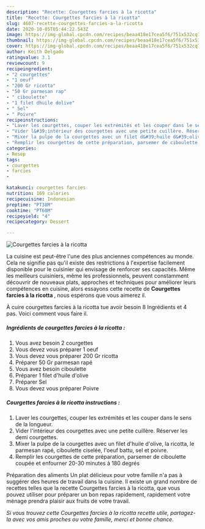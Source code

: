 ```yaml
---
description: "Recette: Courgettes farcies à la ricotta"
title: "Recette: Courgettes farcies à la ricotta"
slug: 4607-recette-courgettes-farcies-a-la-ricotta
date: 2020-10-05T05:44:22.543Z
image: https://img-global.cpcdn.com/recipes/beaa418e17cea5f6/751x532cq70/courgettes-farcies-a-la-ricotta-photo-principale-de-la-recette.jpg
thumbnail: https://img-global.cpcdn.com/recipes/beaa418e17cea5f6/751x532cq70/courgettes-farcies-a-la-ricotta-photo-principale-de-la-recette.jpg
cover: https://img-global.cpcdn.com/recipes/beaa418e17cea5f6/751x532cq70/courgettes-farcies-a-la-ricotta-photo-principale-de-la-recette.jpg
author: Keith Delgado
ratingvalue: 3.1
reviewcount: 9
recipeingredient:
- "2 courgettes"
- "1 oeuf"
- "200 Gr ricotta"
- "50 Gr parmesan rap"
- " ciboulette"
- "1 filet dhuile dolive"
- " Sel"
- " Poivre"
recipeinstructions:
- "Laver les courgettes, couper les extrémités et les couper dans le sens de la longueur."
- "Vider l&#39;intérieur des courgettes avec une petite cuillère. Réserver les demi courgettes."
- "Mixer la pulpe de la courgettes avec un filet d&#39;huile d&#39;olive, la ricotta, le parmesan rapé, ciboulette ciselée, l&#39;oeuf battu, sel et poivre."
- "Remplir les courgettes de cette préparation, parsemer de ciboulette coupée et enfourner 20-30 minutes à 180 degrés"
categories:
- Resep
tags:
- courgettes
- farcies
- 

katakunci: courgettes farcies  
nutrition: 169 calories
recipecuisine: Indonesian
preptime: "PT38M"
cooktime: "PT60M"
recipeyield: "4"
recipecategory: Dessert

---
```



![Courgettes farcies à la ricotta](https://img-global.cpcdn.com/recipes/beaa418e17cea5f6/751x532cq70/courgettes-farcies-a-la-ricotta-photo-principale-de-la-recette.jpg)

La cuisine est peut-être l'une des plus anciennes compétences au monde. Cela ne signifie pas qu'il existe des restrictions à l'expertise facilement disponible pour le cuisinier qui envisage de renforcer ses capacités. Même les meilleurs cuisiniers, même les professionnels, peuvent constamment découvrir de nouveaux plats, approches et techniques pour améliorer leurs compétences en cuisine, alors essayons cette recette de <strong> Courgettes farcies à la ricotta </strong>, nous espérons que vous aimerez il.

<!--inarticleads1-->

À cuire courgettes farcies à la ricotta tue avoir besoin 8 Ingrédients et 4 pas. Voici comment vous faire il.

##### Ingrédients de courgettes farcies à la ricotta :

1. Vous avez besoin 2 courgettes
1. Vous devez vous préparer 1 oeuf
1. Vous devez vous préparer 200 Gr ricotta
1. Préparer 50 Gr parmesan rapé
1. Vous avez besoin  ciboulette
1. Préparer 1 filet d&#39;huile d&#39;olive
1. Préparer  Sel
1. Vous devez vous préparer  Poivre




<!--inarticleads2-->

##### Courgettes farcies à la ricotta instructions :

1. Laver les courgettes, couper les extrémités et les couper dans le sens de la longueur.
1. Vider l&#39;intérieur des courgettes avec une petite cuillère. Réserver les demi courgettes.
1. Mixer la pulpe de la courgettes avec un filet d&#39;huile d&#39;olive, la ricotta, le parmesan rapé, ciboulette ciselée, l&#39;oeuf battu, sel et poivre.
1. Remplir les courgettes de cette préparation, parsemer de ciboulette coupée et enfourner 20-30 minutes à 180 degrés




<!--inarticleads1-->

<p>
Préparation des aliments Un plat délicieux pour votre famille n'a pas à suggérer des heures de travail dans la cuisine. Il existe un grand nombre de recettes telles que la recette Courgettes farcies à la ricotta, que vous pouvez utiliser pour préparer un bon repas rapidement, rapidement votre ménage prendra plaisir aux fruits de votre travail.
</p>

<p>
<i>Si vous trouvez cette Courgettes farcies à la ricotta recette utile, partagez-la avec vos amis proches ou votre famille, merci et bonne chance.</i>
</p>
